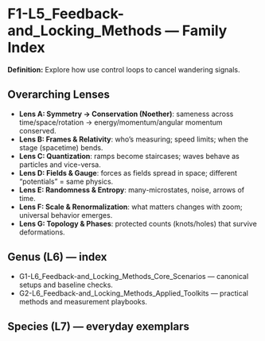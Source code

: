 # F1-L5_Feedback-and_Locking_Methods — Family Index
**Definition:** Explore how use control loops to cancel wandering signals.

## Overarching Lenses

- **Lens A: Symmetry -> Conservation (Noether)**: sameness across time/space/rotation → energy/momentum/angular momentum conserved.
- **Lens B: Frames & Relativity**: who’s measuring; speed limits; when the stage (spacetime) bends.
- **Lens C: Quantization**: ramps become staircases; waves behave as particles and vice-versa.
- **Lens D: Fields & Gauge**: forces as fields spread in space; different “potentials” = same physics.
- **Lens E: Randomness & Entropy**: many-microstates, noise, arrows of time.
- **Lens F: Scale & Renormalization**: what matters changes with zoom; universal behavior emerges.
- **Lens G: Topology & Phases**: protected counts (knots/holes) that survive deformations.

## Genus (L6) — index
- G1-L6_Feedback-and_Locking_Methods_Core_Scenarios — canonical setups and baseline checks.
- G2-L6_Feedback-and_Locking_Methods_Applied_Toolkits — practical methods and measurement playbooks.

## Species (L7) — everyday exemplars
